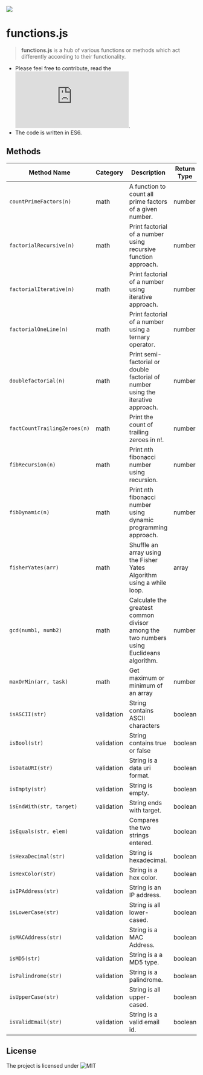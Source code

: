 ![](https://github.com/theIYD/functions.js/blob/master/media/functionsjs.png)

# functions.js

> **functions.js** is a hub of various functions or methods which act differently according to their functionality.

 - Please feel free to contribute, read the ![contributions guide](https://github.com/theIYD/functions.js/blob/master/CONTRIBUTING.md).
 - The code is written in ES6.

## Methods 

| Method Name | Category | Description | Return Type |
| ------------| ------------| ------------| ------------|
|`countPrimeFactors(n)` |math |A function to count all prime factors of a given number. |number |
|`factorialRecursive(n)` |math |Print factorial of a number using recursive function approach. |number |
|`factorialIterative(n)` |math |Print factorial of a number using iterative approach. |number |
|`factorialOneLine(n)` |math |Print factorial of a number using a ternary operator. |number |
|`doublefactorial(n)` |math |Print semi-factorial or double factorial of number using the iterative approach. |number |
|`factCountTrailingZeroes(n)` |math |Print the count of trailing zeroes in n!. |number |
|`fibRecursion(n)` |math |Print nth fibonacci number using recursion. |number |
|`fibDynamic(n)` |math |Print nth fibonacci number using dynamic programming approach. |number |
|`fisherYates(arr)` |math |Shuffle an array using the Fisher Yates Algorithm using a while loop. |array |
|`gcd(numb1, numb2)` |math |Calculate the greatest common divisor among the two numbers using Euclideans algorithm. |number |
|`maxOrMin(arr, task)` |math |Get maximum or minimum of an array |number |
|`isASCII(str)` |validation |String contains ASCII characters |boolean |
|`isBool(str)` |validation |String contains true or false |boolean |
|`isDataURI(str)` |validation |String is a data uri format. |boolean |
|`isEmpty(str)` |validation |String is empty. |boolean |
|`isEndWith(str, target)` |validation |String ends with target. |boolean |
|`isEquals(str, elem)` |validation |Compares the two strings entered. |boolean |
|`isHexaDecimal(str)` |validation |String is hexadecimal. |boolean |
|`isHexColor(str)` |validation |String is a hex color. |boolean |
|`isIPAddress(str)` |validation |String is an IP address. |boolean |
|`isLowerCase(str)` |validation |String is all lower-cased. |boolean |
|`isMACAddress(str)` |validation |String is a MAC Address. |boolean |
|`isMD5(str)` |validation |String is a a MD5 type. |boolean |
|`isPalindrome(str)` |validation |String is a palindrome. |boolean |
|`isUpperCase(str)` |validation |String is all upper-cased. |boolean |
|`isValidEmail(str)` |validation |String is a valid email id. |boolean |


## License
 The project is licensed under ![MIT](https://github.com/theIYD/functions.js/blob/master/LICENSE)